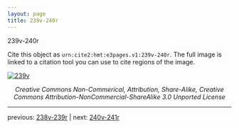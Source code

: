 ```yaml
---
layout: page
title: 239v-240r
---
```


239v-240r

Cite this object as `urn:cite2:hmt:e3pages.v1:239v-240r`. The full image is linked to a citation tool you can use to cite regions of the image.

[![239v](http://www.homermultitext.org/iipsrv?IIIF=/project/homer/pyramidal/deepzoom/hmt/e3bifolio/v1/E3_239v_240r.tif/full/800,/0/default.jpg)](http://www.homermultitext.org/ict2/?urn=urn:cite2:hmt:e3bifolio.v1:E3_239v_240r) 

<p style="text-align: center; font-style: italic;">Creative Commons Non-Commerical, Attribution, Share-Alike, Creative Commons Attribution-NonCommercial-ShareAlike 3.0 Unported License</p>

---

previous: [238v-239r](../238v-239r/) | next: [240v-241r](../240v-241r/)